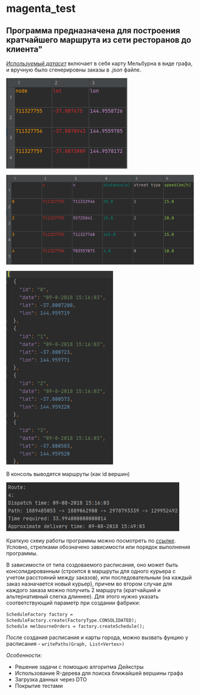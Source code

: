 # magenta_test

**Программа предназначена для построения кратчайшего маршрута из сети ресторанов до клиента"**
---
[*Используемый датасет*](https://www.kaggle.com/jianhanma/melbourne-restaurant-food-delivery-data) включает в себя карту Мельбурна в виде графа, и вручную было сгенерировны заказы
в *.json* файле.

![Вершины графа](src/main/resources/pictures/1.png)

![Ребра графа](src/main/resources/pictures/2.png)

![Заказы](src/main/resources/pictures/3.png)

В консоль выводятся маршруты (как id вершин)

![Вывод в консоль](src/main/resources/pictures/4.png)

Краткую схеиу работы программы можно посмотреть по [*ссылке*](https://lucid.app/lucidchart/invitations/accept/inv_490eefa2-3ef3-4faf-92d5-82954a16f11e?viewport_loc=-3004%2C-373%2C5229%2C2511%2C0_0). Условно, стрелками обозначено зависимости или порядок выполнения программы.

В зависимости от типа создоваемого расписания, оно может быть консолидированным (строится в маршруты для одного курьера с учетом расстояний между заказов), или последовательным 
(на каждый заказ назначается новый курьер), причем во втором случае для каждого заказа можно получить 2 маршрута (кратчайший и альтернативный слегка длиннее). Для этого нужно 
указать соответствующий параметр при создании фабрики: 

```{Java} 
ScheduleFactory factory = ScheduleFactory.create(FactoryType.CONSOLIDATED);
Schedule melbourneOrders = factory.createSchedule();
```

После создания расписания и карты города, можно вызвать фунцию у расписания - `writePaths(Graph, List<Vertex>)`

*Особенности:*
* Решение задачи с помощью алгоритма Дейкстры
* Использование R-дерева для поиска ближайшей вершины графа
* Загрузка данных через DTO
* Покрытие тестами
